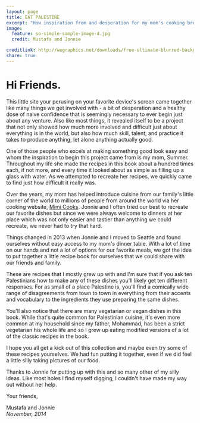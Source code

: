 ```yaml
---
layout: page
title: EAT PALESTINE
excerpt: "How inspiration from and desperation for my mom's cooking brought EAT PALESTINE together."
image:
  feature: so-simple-sample-image-4.jpg
  credit: Mustafa and Jonnie

creditlink: http://wegraphics.net/downloads/free-ultimate-blurred-background-pack/
share: true
---
```


# Hi Friends.

This little site your perusing on your favorite device's screen came together like many things we get involved with - a bit of desperation and a healthy dose of naive confidence that is seemingly necessary to ever begin just about any venture. Also like most things, it revealed itself to be a project that not only showed how much more involved and difficult just about everything is in the world, but also how much skill, talent, and practice it takes to produce anything, let alone anything actually good.

One of those people who excels at making something good look easy and whom the inspiration to begin this project came from is my mom, Summer. Throughout my life she made the recipes in this book about a hundred times each, if not more, and every time it looked about as simple as filling up a glass with water. As we attempted to recreate her recipes, we quickly came to find just how difficult it really was.

Over the years, my mom has helped introduce cuisine from our family's little corner of the world to millions of people from around the world via her cooking website, [Mimi Cooks](http://www.mimicooks.com). Jonnie and I often tried our best to recreate our favorite dishes but since we were always welcome to dinners at her place which was not only easier and tastier than anything we could recreate, we never had to try that hard.

Things changed in 2013 when Jonnie and I moved to Seattle and found ourselves without easy access to my mom's dinner table. With a lot of time on our hands and not a lot of options for our favorite meals, we got the idea to put together a little recipe book for ourselves that we could share with our friends and family.

These are recipes that I mostly grew up with and I'm sure that if you ask ten Palestinians how to make any of these dishes you'll likely get ten different responses. For as small of a place Palestine is, you'll find a comically wide range of disagreements from town to town in everything from their accents and vocabulary to the ingredients they use preparing the same dishes.

You'll also notice that there are many vegetarian or vegan dishes in this book. While that's quite common for Palestinian cuisine, it's even more common at my household since my father, Mohammad, has been a strict vegetarian his whole life and so I grew up eating modified versions of a lot of the classic recipes in the book.

I hope you all get a kick out of this collection and maybe even try some of these recipes yourselves. We had fun putting it together, even if we did feel a little silly taking pictures of our food.

Thanks to Jonnie for putting up with this and so many other of my silly ideas. Like most holes I find myself digging, I couldn't have made my way out without her help.

Your friends,

Mustafa and Jonnie  
_November, 2014_
